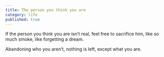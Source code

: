```yaml
---
title: The person you think you are
category: life
published: true
---
```



If the person
you think you are
isn’t real,
feel free to sacrifice him,
like so much smoke,
like forgetting a dream.

Abandoning who you aren’t,
nothing is left,
except what you are.

